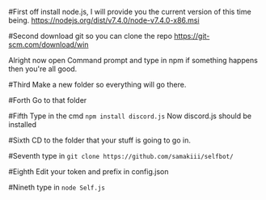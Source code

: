 #First off install node.js, I will provide you the current version of this time being. 
https://nodejs.org/dist/v7.4.0/node-v7.4.0-x86.msi

#Second download git so you can clone the repo
https://git-scm.com/download/win

Alright now open Command prompt
and type in npm
if something happens then you're all good.

#Third
Make a new folder so everything will go there.

#Forth
Go to that folder

#Fifth
Type in the cmd `npm install discord.js`
Now discord.js should be installed

#Sixth
CD to the folder that your stuff is going to go in.

#Seventh
type in `git clone https://github.com/samakiii/selfbot/`

#Eighth
Edit your token and prefix in config.json

#Nineth
type in `node Self.js`
